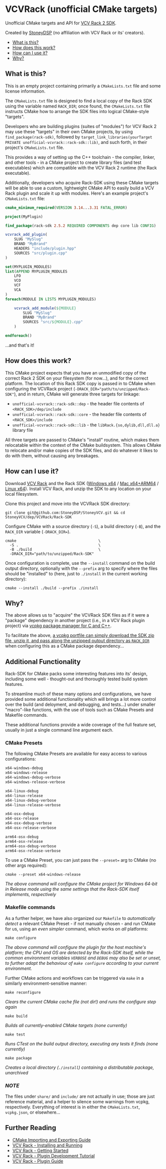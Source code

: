 # VCVRack (unofficial CMake targets)

Unofficial CMake targets and API for [VCV Rack 2 SDK](https://vcvrack.com/manual/PluginDevelopmentTutorial).

Created by [StoneyDSP](https://github.com/StoneyDSP) (no affiliation with VCV Rack or its' creators).

- [What is this?](#what-is-this)
- [How does this work?](#how-does-this-work)
- [How can I use it?](#how-can-i-use-it)
- [Why?](#why)

## What is this?

This is an empty project containing primarily a `CMakeLists.txt` file and some license information.

The `CMakeLists.txt` file is designed to find a local copy of the Rack SDK using the variable named `RACK_DIR`; once found, the `CMakeLists.txt` file instructs CMake how to arrange the SDK files into logical CMake-style "targets".

Developers who are building plugins (suites of "modules") for VCV Rack 2 may use these "targets" in their own CMake projects, by using `find_package(rack-sdk)`, followed by `target_link_libraries(yourTarget PRIVATE unofficial-vcvrack::rack-sdk::lib)`, and such forth, in their project's `CMakeLists.txt` file.

This provides a way of setting up the C++ toolchain - the compiler, linker, and other tools - in a CMake project to create library files (and test executables) which are compatible with the VCV Rack 2 runtime (the Rack executable).

Additionally, developers who acquire Rack-SDK using these CMake targets will be able to use a custom, lightweight CMake API to easily build a VCV Rack plugin and scale it up with modules. Here's an example project's `CMakeLists.txt` file:

```cmake
cmake_minimum_required(VERSION 3.14...3.31 FATAL_ERROR)

project(MyPlugin)

find_package(rack-sdk 2.5.2 REQUIRED COMPONENTS dep core lib CONFIG)

vcvrack_add_plugin(
    SLUG "MySlug"
    BRAND "MyBrand"
    HEADERS "include/plugin.hpp"
    SOURCES "src/plugin.cpp"
)

set(MYPLUGIN_MODULES)
list(APPEND MYPLUGIN_MODULES
    LFO
    VCO
    VCF
    VCA
)
foreach(MODULE IN LISTS MYPLUGIN_MODULES)

    vcvrack_add_module(${MODULE}
        SLUG "MySlug"
        BRAND "MyBrand"
        SOURCES "src/${MODULE}.cpp"
    )

endforeach()
```

...and that's it!

## How does this work?

This CMake project expects that you have an unmodified copy of the correct Rack 2 SDK on your filesystem (for now...), and for the correct platform. The location of this Rack SDK copy is passed in to CMake when configuring the VCVRack project (`-DRACK_DIR="path/to/unzipped/Rack-SDK"`), and in return, CMake will generate three targets for linkage:

- `unofficial-vcvrack::rack-sdk::dep` - the header file contents of `<RACK_SDK>/dep/include`
- `unofficial-vcvrack::rack-sdk::core` - the header file contents of `<RACK_SDK>/include`
- `unofficial-vcvrack::rack-sdk::lib` - the `libRack.{so,dylib,dll,dll.a}` library file

All three targets are passed to CMake's "install" routine, which makes them relocatable within the context of the CMake buildsystem. This allows CMake to relocate and/or make copies of the SDK files, and do whatever it likes to do with them, without causing any breakages.

## How can I use it?

Download [VCV Rack](https://vcvrack.com/Rack) and the Rack SDK ([Windows x64](https://vcvrack.com/downloads/Rack-SDK-latest-win-x64.zip) / [Mac x64+ARM64](https://vcvrack.com/downloads/Rack-SDK-latest-mac-x64+arm64.zip) / [Linux x64](https://vcvrack.com/downloads/Rack-SDK-latest-lin-x64.zip)). Install VCV Rack, and unzip the SDK to any location on your local filesystem.

Clone this project and move into the VCVRack SDK directory:

```shell
git clone git@github.com:StoneyDSP/StoneyVCV.git && cd StoneyVCV/dep/VCVRack/Rack-SDK
```

Configure CMake with a source directory (`-S`), a build directory (`-B`), and the `RACK_DIR` variable (`-DRACK_DIR=`).

```shell
cmake                                     \
  -S .                                    \
  -B ./build                              \
  -DRACK_DIR="path/to/unzipped/Rack-SDK"
```

Once configuration is complete, use the `--install` command on the build output directory, optionally with the `--prefix` arg to specify where the files should be "installed" to (here, just to `./install` in the current working directory):

```shell
cmake --install ./build --prefix ./install
```

## Why?

The above allows us to "acquire" the VCVRack SDK files as if it were a "package" dependency in another project (i.e., in a VCV Rack plugin project) via [vcpkg package manager for C and C++](https://github.com/microsoft/vcpkg).

To facilitate the above, [a vcpkg portfile can simply download the SDK zip file, unzip it, and pass along the unzipped output directory as `RACK_DIR`](https://github.com/StoneyDSP/Rack-SDK/blob/production/share/vcpkg/ports/rack/2.5.2/portfile.cmake) when configuring this as a CMake package dependency...

## Additional Functionality

Rack-SDK for CMake packs some interesting features into its' design, including some well - thought-out and thoroughly tested build system features.

To streamline much of these many options and configurations, we have provided some additional functionality which will brings a lot more control over the build (and deloyment, and debugging, and tests...) under smaller "macro"-like functions, with the use of tools such as CMake Presets and Makefile commands.

These additional functions provide a wide coverage of the full feature set, usually in just a single command line argument each.

### CMake Presets

The following CMake Presets are available for easy access to various configurations:

```txt
x64-windows-debug
x64-windows-release
x64-windows-debug-verbose
x64-windows-release-verbose
```
```txt
x64-linux-debug
x64-linux-release
x64-linux-debug-verbose
x64-linux-release-verbose
```
```txt
x64-osx-debug
x64-osx-release
x64-osx-debug-verbose
x64-osx-release-verbose
```

```txt
arm64-osx-debug
arm64-osx-release
arm64-osx-debug-verbose
arm64-osx-release-verbose
```

To use a CMake Preset, you can just pass the `--preset=` arg to CMake (no other args required):

```shell
cmake --preset x64-windows-release
```

*The above command will configure the CMake project for Windows 64-bit in Release mode using the same settings that the Rack-SDK itself implements, respectively*

### Makefile commands

As a further helper, we have also organized our `Makefile` to *automatically detect* a relevant CMake Preset - if not manually chosen - and run CMake for us, using an *even simpler* command, which works on *all* platforms:

```shell
make configure
```

*The above command will configure the plugin for the host machine's platform; the CPU and OS are detected by the Rack-SDK itself, while the common environment variables `VERBOSE` and `DEBUG` may also be set or unset, to further adapt the behaviour of `make configure` according to your current environment.*

Further CMake actions and workflows can be triggered via `make` in a similarly environment-sensitive manner:

```shell
make reconfigure
```

*Clears the current CMake cache file (not dir!) and runs the configure step again*

```shell
make build
```

*Builds all currently-enabled CMake targets (none currently)*


```shell
make test
```

*Runs CTest on the build output directory, executing any tests it finds (none currently)*


```shell
make package
```

*Creates a local directory (`./install`) containing a distributable package, unarchived*

### *NOTE*

The files under `share/` and `include/` are not actually in use; those are just reference material, and a helper to silence some warnings from vcpkg, respectively. Everything of interest is in either the `CMakeLists.txt`, `vcpkg.json`, or elsewhere...

## Further Reading

- [CMake Importing and Exporting Guide](https://cmake.org/cmake/help/latest/guide/importing-exporting/index.html)
- [VCV Rack - Installing and Running](https://vcvrack.com/manual/Installing)
- [VCV Rack - Getting Started](https://vcvrack.com/manual/GettingStarted)
- [VCV Rack - Plugin Development Tutorial](https://vcvrack.com/manual/PluginDevelopmentTutorial)
- [VCV Rack - Plugin Guide](https://vcvrack.com/manual/PluginGuide)
